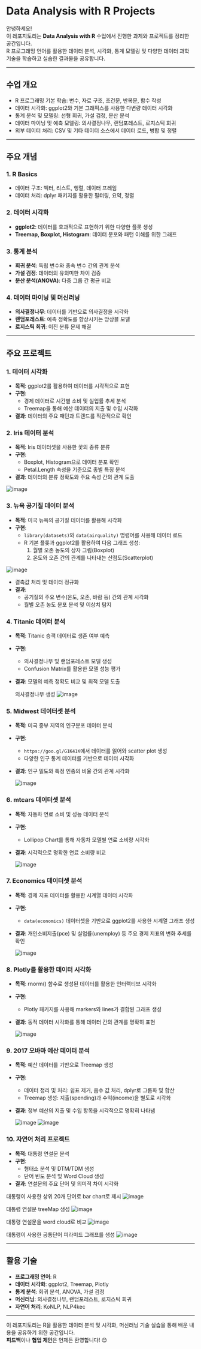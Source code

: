 # Data Analysis with R Projects

안녕하세요!  
이 레포지토리는 **Data Analysis with R** 수업에서 진행한 과제와 프로젝트를 정리한 공간입니다.  
R 프로그래밍 언어를 활용한 데이터 분석, 시각화, 통계 모델링 및 다양한 데이터 과학 기술을 학습하고 실습한 결과물을 공유합니다.

---

## 수업 개요
- R 프로그래밍 기본 학습: 변수, 자료 구조, 조건문, 반복문, 함수 작성
- 데이터 시각화: ggplot2와 기본 그래픽스를 사용한 다변량 데이터 시각화
- 통계 분석 및 모델링: 선형 회귀, 가설 검정, 분산 분석
- 데이터 마이닝 및 예측 모델링: 의사결정나무, 랜덤포레스트, 로지스틱 회귀
- 외부 데이터 처리: CSV 및 기타 데이터 소스에서 데이터 로드, 병합 및 정렬

---

## 주요 개념
### 1. R Basics
- 데이터 구조: 벡터, 리스트, 행렬, 데이터 프레임
- 데이터 처리: dplyr 패키지를 활용한 필터링, 요약, 정렬

### 2. 데이터 시각화
- **ggplot2**: 데이터를 효과적으로 표현하기 위한 다양한 플롯 생성
- **Treemap, Boxplot, Histogram**: 데이터 분포와 패턴 이해를 위한 그래프

### 3. 통계 분석
- **회귀 분석**: 독립 변수와 종속 변수 간의 관계 분석
- **가설 검정**: 데이터의 유의미한 차이 검증
- **분산 분석(ANOVA)**: 다중 그룹 간 평균 비교

### 4. 데이터 마이닝 및 머신러닝
- **의사결정나무**: 데이터를 기반으로 의사결정을 시각화
- **랜덤포레스트**: 예측 정확도를 향상시키는 앙상블 모델
- **로지스틱 회귀**: 이진 분류 문제 해결

---

## 주요 프로젝트
### 1. 데이터 시각화
- **목적**: ggplot2를 활용하여 데이터를 시각적으로 표현
- **구현**:
  - 경제 데이터로 시간별 소비 및 실업률 추세 분석
  - Treemap을 통해 예산 데이터의 지출 및 수입 시각화
- **결과**: 데이터의 주요 패턴과 트렌드를 직관적으로 확인

### 2. Iris 데이터 분석
- **목적**: Iris 데이터셋을 사용한 꽃의 종류 분류
- **구현**:
  - Boxplot, Histogram으로 데이터 분포 확인
  - Petal.Length 속성을 기준으로 종별 특징 분석
- **결과**: 데이터의 분류 정확도와 주요 속성 간의 관계 도출

![image](https://github.com/user-attachments/assets/622e2cce-2ef9-4d4d-bae1-f64b432da394)

### 3. 뉴욕 공기질 데이터 분석
- **목적**: 미국 뉴욕의 공기질 데이터를 활용해 시각화
- **구현**:
  - `library(datasets)`와 `data(airquality)` 명령어를 사용해 데이터 로드
  - R 기본 플롯과 ggplot2를 활용하여 다음 그래프 생성:
    1. 월별 오존 농도의 상자 그림(Boxplot)
    2. 온도와 오존 간의 관계를 나타내는 산점도(Scatterplot)
    
![image](https://github.com/user-attachments/assets/f1a27155-6efd-4d20-8cc1-9d00144c9e0a)

  - 결측값 처리 및 데이터 정규화
- **결과**:
  - 공기질의 주요 변수(온도, 오존, 바람 등) 간의 관계 시각화
  - 월별 오존 농도 분포 분석 및 이상치 탐지


### 4. Titanic 데이터 분석
- **목적**: Titanic 승객 데이터로 생존 여부 예측
- **구현**:
  - 의사결정나무 및 랜덤포레스트 모델 생성
  - Confusion Matrix를 활용한 모델 성능 평가
- **결과**: 모델의 예측 정확도 비교 및 최적 모델 도출

  의사결정나무 생성
![image](https://github.com/user-attachments/assets/2cb5289c-5313-4d58-8bbd-4936d0f531d4)


### 5. Midwest 데이터셋 분석
- **목적**: 미국 중부 지역의 인구분포 데이터 분석
- **구현**:
  - `https://goo.gl/G1K41K`에서 데이터를 읽어와 scatter plot 생성
  - 다양한 인구 통계 데이터를 기반으로 데이터 시각화
- **결과**: 인구 밀도와 특정 인종의 비율 간의 관계 시각화

  ![image](https://github.com/user-attachments/assets/a87f6022-ea85-4841-9a6f-f8ffc84bd8c1)


### 6. mtcars 데이터셋 분석
- **목적**: 자동차 연료 소비 및 성능 데이터 분석
- **구현**:
  - Lollipop Chart를 통해 자동차 모델별 연료 소비량 시각화
- **결과**: 시각적으로 명확한 연료 소비량 비교

  ![image](https://github.com/user-attachments/assets/d7d2e038-c299-4a6c-8c62-d43d0483f9fe)


### 7. Economics 데이터셋 분석
- **목적**: 경제 지표 데이터를 활용한 시계열 데이터 시각화
- **구현**:
  - `data(economics)` 데이터셋을 기반으로 ggplot2를 사용한 시계열 그래프 생성
- **결과**: 개인소비지출(pce) 및 실업률(unemploy) 등 주요 경제 지표의 변화 추세를 확인

  ![image](https://github.com/user-attachments/assets/3e53a680-1216-4dba-a84e-6fd8239d0f7c)


### 8. Plotly를 활용한 데이터 시각화
- **목적**: rnorm() 함수로 생성된 데이터를 활용한 인터랙티브 시각화
- **구현**:
  - Plotly 패키지를 사용해 markers와 lines가 결합된 그래프 생성
- **결과**: 동적 데이터 시각화를 통해 데이터 간의 관계를 명확히 표현

  ![image](https://github.com/user-attachments/assets/0d1a75a2-7b4f-4ff8-a38a-c834ba4a1709)


### 9. 2017 오바마 예산 데이터 분석
- **목적**: 예산 데이터를 기반으로 Treemap 생성
- **구현**:
  - 데이터 정리 및 처리: 쉼표 제거, 음수 값 처리, dplyr로 그룹화 및 합산
  - Treemap 생성: 지출(spending)과 수익(income)을 별도로 시각화
- **결과**: 정부 예산의 지출 및 수입 항목을 시각적으로 명확히 나타냄

  ![image](https://github.com/user-attachments/assets/65903b43-4293-4538-806b-bda8f888764a)
  ![image](https://github.com/user-attachments/assets/b86b2d8d-b573-4a35-be46-0fc8949b90ec)



### 10. 자연어 처리 프로젝트
- **목적**: 대통령 연설문 분석
- **구현**:
  - 형태소 분석 및 DTM/TDM 생성
  - 단어 빈도 분석 및 Word Cloud 생성
- **결과**: 연설문의 주요 단어 및 의미적 차이 시각화

대통령이 사용한 상위 20개 단어로 bar chart로 제시
![image](https://github.com/user-attachments/assets/3433f18f-0940-45ef-9361-b586a9498092)

대통령 연설문 treeMap 생성
![image](https://github.com/user-attachments/assets/50779f21-89d2-49ab-a777-8921a161ef32)

대통령 연설문을 word cloud로 비교
![image](https://github.com/user-attachments/assets/7098676e-ce50-4602-ada3-26f07e6081fe)

대통령이 사용한 공통단어 피라미드 그래프를 생성
![image](https://github.com/user-attachments/assets/78e39a0c-0fda-4ef8-ad2d-5818619c92d2)




---

## 활용 기술
- **프로그래밍 언어**: R
- **데이터 시각화**: ggplot2, Treemap, Plotly
- **통계 분석**: 회귀 분석, ANOVA, 가설 검정
- **머신러닝**: 의사결정나무, 랜덤포레스트, 로지스틱 회귀
- **자연어 처리**: KoNLP, NLP4kec

---

이 레포지토리는 R을 활용한 데이터 분석 및 시각화, 머신러닝 기술 실습을 통해 배운 내용을 공유하기 위한 공간입니다.  
**피드백**이나 **협업 제안**은 언제든 환영합니다! 😊

